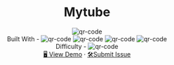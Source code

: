 <h1 align="center">Mytube</h1>

<div align="center">
  <img src="https://gpx.ge/js/img/raw/1012_mytube.gif" alt="qr-code" />
</div>

  <div align="center">
    Built With - <img src="https://img.shields.io/badge/-HTML-6abecd" alt="qr-code" />
  <img src="https://img.shields.io/badge/-CSS-3e54a3" alt="qr-code" />
  <img src="https://img.shields.io/badge/-JS-cf6390" alt="qr-code" />
  <img src="https://img.shields.io/badge/-React-f4cf0c" alt="qr-code" />
  <br/>
    Difficulty - <img src="https://img.shields.io/badge/%202%20-junior-white?labelColor=aad742" alt="qr-code" />
  <br/>
    <a href="https://tsotneforester.github.io/Javascript/35_mytube/" target="_blank">🖥️ View Demo</a>
    ·
    <a href="https://github.com/tsotneforester/Javascript/issues">🛠Submit Issue</a>

  </div>





<!-- ![html](https://img.shields.io/badge/-HTML-6abecd "image")
![css](https://img.shields.io/badge/-CSS-3e54a3 "image")
![js](https://img.shields.io/badge/-JS-cf6390 "image")
![react](https://img.shields.io/badge/-React-f4cf0c "image")
![api](https://img.shields.io/badge/-API-aad742 "image")
- Difficulty Level  
![newbie](https://img.shields.io/badge/%201%20-newbie-white?labelColor=6abecd "image")
![junior](https://img.shields.io/badge/%202%20-junior-white?labelColor=aad742 "image")
![intermediate](https://img.shields.io/badge/%203%20-intermediate-white?labelColor=f1b604 "image")
![advanced](https://img.shields.io/badge/%204%20-advanced-white?labelColor=bf4605 "image")
![guru](https://img.shields.io/badge/%205%20-guru-white?labelColor=ed2c49 "image") -->
